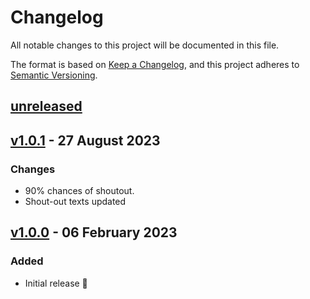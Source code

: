 # Changelog

All notable changes to this project will be documented in this file.

The format is based on [Keep a Changelog](https://keepachangelog.com/en/1.0.0/),
and this project adheres to [Semantic Versioning](https://semver.org/spec/v2.0.0.html).

## [unreleased]

## [v1.0.1] - 27 August 2023

### Changes

- 90% chances of shoutout.
- Shout-out texts updated

## [v1.0.0] - 06 February 2023

### Added

- Initial release 🎊

[unreleased]: https://github.com/projekt0n/caret.nvim/compare/v1.0.1...main
[v1.0.1]: https://github.com/projekt0n/caret.nvim/compare/v1.0.0...v1.0.1
[v1.0.0]: https://github.com/projekt0n/caret.nvim/tree/v1.0.0
